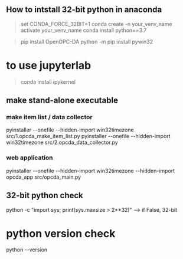 
## How to intstall 32-bit python in anaconda

> set CONDA_FORCE_32BIT=1
> conda create -n your_venv_name
> activate your_venv_name
> conda install python==3.7

> pip install OpenOPC-DA
> python -m pip install pywin32


# to use jupyterlab
> conda install ipykernel




## make stand-alone executable 
### make item list / data collector
pyinstaller --onefile --hidden-import win32timezone src/1.opcda_make_item_list.py
pyinstaller --onefile --hidden-import win32timezone src/2.opcda_data_collector.py

### web application
pyinstaller --onefile --hidden-import win32timezone --hidden-import opcda_app src/opcda_main.py 


## 32-bit python check
python -c "import sys; print(sys.maxsize > 2**32)" 
 --> if False, 32-bit

# python version check
python --version
